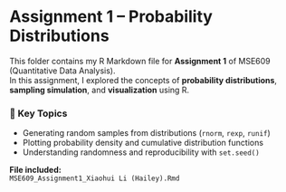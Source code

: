 # Assignment 1 – Probability Distributions

This folder contains my R Markdown file for **Assignment 1** of MSE609 (Quantitative Data Analysis).  
In this assignment, I explored the concepts of **probability distributions**, **sampling simulation**, and **visualization** using R.

### 🧠 Key Topics
- Generating random samples from distributions (`rnorm`, `rexp`, `runif`)
- Plotting probability density and cumulative distribution functions
- Understanding randomness and reproducibility with `set.seed()`

**File included:**  
`MSE609_Assignment1_Xiaohui Li (Hailey).Rmd`
